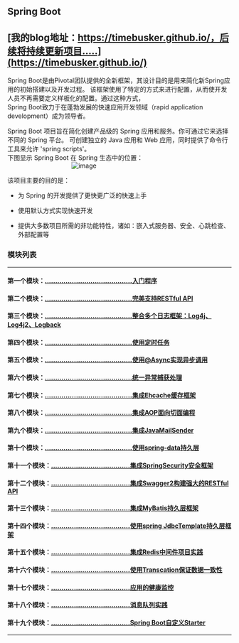 ## Spring Boot
## [我的blog地址：https://timebusker.github.io/，后续将持续更新项目.....](https://timebusker.github.io/)
Spring Boot是由Pivotal团队提供的全新框架，其设计目的是用来简化新Spring应用的初始搭建以及开发过程。
该框架使用了特定的方式来进行配置，从而使开发人员不再需要定义样板化的配置。通过这种方式，  
Spring Boot致力于在蓬勃发展的快速应用开发领域（rapid application development）成为领导者。  

Spring Boot 项目旨在简化创建产品级的 Spring 应用和服务。你可通过它来选择不同的 Spring 平台。
可创建独立的 Java 应用和 Web 应用，同时提供了命令行工具来允许 'spring scripts'。  
下图显示 Spring Boot 在 Spring 生态中的位置：  
&emsp;&emsp;&emsp;&emsp;&emsp;&emsp;&emsp;&emsp;&emsp;&emsp;
![image](https://github.com/timebusker/spring-boot/raw/master/static/logo.png?raw=true)

该项目主要的目的是：

+ 为 Spring 的开发提供了更快更广泛的快速上手

+ 使用默认方式实现快速开发

+ 提供大多数项目所需的非功能特性，诸如：嵌入式服务器、安全、心跳检查、外部配置等

### 模块列表
----
#### 第一个模块：[..........................................入门程序](https://github.com/timebusker/spring-boot/tree/master/spring-boot-1-QuickStart/)

#### 第二个模块：[..........................................完美支持RESTful API](https://github.com/timebusker/spring-boot/tree/master/spring-boot-2-RESTful/)

#### 第三个模块：[..........................................整合多个日志框架：Log4j、Log4j2、Logback](https://github.com/timebusker/spring-boot/tree/master/spring-boot-3-logs/)

#### 第四个模块：[..........................................使用定时任务](https://github.com/timebusker/spring-boot/tree/master/spring-boot-4-Scheduled/)

#### 第五个模块：[..........................................使用@Async实现异步调用](https://github.com/timebusker/spring-boot/tree/master/spring-boot-5-Async/)

#### 第六个模块：[..........................................统一异常捕获处理](https://github.com/timebusker/spring-boot/tree/master/spring-boot-6-GlobalException/)

#### 第七个模块：[..........................................集成Ehcache缓存框架](https://github.com/timebusker/spring-boot/tree/master/spring-boot-7-EhCache/)

#### 第八个模块：[..........................................集成AOP面向切面编程](https://github.com/timebusker/spring-boot/tree/master/spring-boot-8-AOP/)

#### 第九个模块：[..........................................集成JavaMailSender](https://github.com/timebusker/spring-boot/tree/master/spring-boot-9-JavaMailSender/)

#### 第十个模块：[..........................................使用spring-data持久层](https://github.com/timebusker/spring-boot/tree/master/spring-boot-10-SpringData/)

#### 第十一个模块：[......................................集成SpringSecurity安全框架](https://github.com/timebusker/spring-boot/tree/master/spring-boot-11-SpringSecurity/)

#### 第十二个模块：[......................................集成Swagger2构建强大的RESTful API](https://github.com/timebusker/spring-boot/tree/master/spring-boot-12-Swagger2/)

#### 第十三个模块：[......................................集成MyBatis持久层框架](https://github.com/timebusker/spring-boot/tree/master/spring-boot-13-MyBatis/)

#### 第十四个模块：[......................................使用spring JdbcTemplate持久层框架](https://github.com/timebusker/spring-boot/tree/spring-boot-14-JdbcTemplate/)

#### 第十五个模块：[......................................集成Redis中间件项目实践](https://github.com/timebusker/spring-boot/tree/master/spring-boot-15-Redis/)

#### 第十六个模块：[......................................使用Transcation保证数据一致性](https://github.com/timebusker/spring-boot/tree/master/spring-boot-16-Transcation/)

#### 第十七个模块：[......................................应用的健康监控](https://github.com/timebusker/spring-boot/tree/master/spring-boot-17-monitor/)

#### 第十八个模块：[......................................消息队列实践](https://github.com/timebusker/spring-boot/tree/master/spring-boot-18-MQ/)

#### 第十九个模块：[......................................Spring Boot自定义Starter](https://github.com/timebusker/spring-boot/tree/master/spring-boot-19-Definition-Starter/)

----
